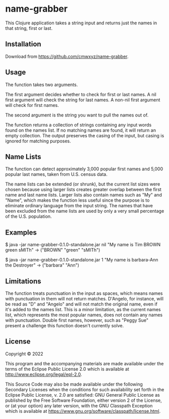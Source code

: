 # name-grabber

This Clojure application takes a string input and returns just the names in that string, first or last.

## Installation

Download from https://github.com/cmwxyz/name-grabber.

## Usage

The function takes two arguments.

The first argument decides whether to check for first or last names. A nil first argument will check the string for last names. A non-nil first argument will check for first names.

The second argument is the string you want to pull the names out of.

The function returns a collection of strings containing any input words found on the names list. If no matching names are found, it will return an empty collection. The output preserves the casing of the input, but casing is ignored for matching purposes.

## Name Lists

The function can detect approximately 3,000 popular first names and 5,000 popular last names, taken from U.S. census data.

The name lists can be extended (or shrunk), but the current list sizes were chosen because using larger lists creates greater overlap between the first name and last name lists. Larger lists also contain names such as "My" and "Name", which makes the function less useful since the purpose is to eliminate ordinary language from the input string. The names that have been excluded from the name lists are used by only a very small percentage of the U.S. population.

## Examples

$ java -jar name-grabber-0.1.0-standalone.jar nil "My name is Tim BROWN green sMITh"
-> ("BROWN" "green" "sMITh")

$ java -jar name-grabber-0.1.0-standalone.jar 1 "My name is barbara-Ann the Destroyer"
-> ("barbara" "Ann")

## Limitations

The function treats punctuation in the input as spaces, which means names with punctuation in them will not return matches. D'Angelo, for instance, will be read as "D" and "Angelo" and will not match the original name, even if it's added to the names list. This is a minor limitation, as the current names list, which represents the most popular names, does not contain any names with punctuation. Double first names, however, such as "Peggy Sue" present a challenge this function doesn't currently solve.


## License

Copyright © 2022 

This program and the accompanying materials are made available under the terms of the Eclipse Public License 2.0 which is available at http://www.eclipse.org/legal/epl-2.0.

This Source Code may also be made available under the following Secondary Licenses when the conditions for such availability set forth in the Eclipse Public License, v. 2.0 are satisfied: GNU General Public License as published by the Free Software Foundation, either version 2 of the License, or (at your option) any later version, with the GNU Classpath Exception which is available at https://www.gnu.org/software/classpath/license.html.
